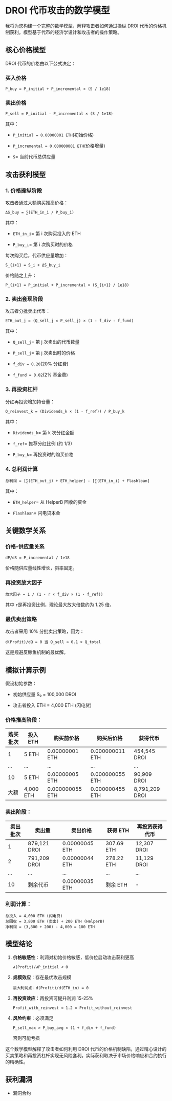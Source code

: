 

# DROI 代币攻击的数学模型

我将为您构建一个完整的数学模型，解释攻击者如何通过操纵 DROI 代币的价格机制获利。模型基于代币的经济学设计和攻击者的操作策略。

## 核心价格模型

DROI 代币的价格由以下公式决定：

### 买入价格

```
P_buy = P_initial + P_incremental × (S / 1e18)
```

### 卖出价格

```
P_sell = P_initial - P_incremental × (S / 1e18)
```

其中：

- `P_initial = 0.00000001 ETH`(初始价格)
    
- `P_incremental = 0.000000001 ETH`(价格增量)
    
- `S`= 当前代币总供应量
    

## 攻击获利模型

### 1. 价格操纵阶段

攻击者通过大额购买推高价格：

```
ΔS_buy = ∑(ETH_in_i / P_buy_i)
```

其中：

- `ETH_in_i`= 第 i 次购买投入的 ETH
    
- `P_buy_i`= 第 i 次购买时的价格
    

每次购买后，代币供应量增加：

```
S_{i+1} = S_i + ΔS_buy_i
```

价格随之上升：

```
P_{i+1} = P_initial + P_incremental × (S_{i+1} / 1e18)
```

### 2. 卖出套现阶段

攻击者分批卖出代币：

```
ETH_out_j = (Q_sell_j × P_sell_j) × (1 - f_div - f_fund)
```

其中：

- `Q_sell_j`= 第 j 次卖出的代币数量
    
- `P_sell_j`= 第 j 次卖出时的价格
    
- `f_div = 0.20`(20% 分红费)
    
- `f_fund = 0.02`(2% 基金费)
    

### 3. 再投资杠杆

分红再投资增加持仓量：

```
Q_reinvest_k = (Dividends_k × (1 - f_ref)) / P_buy_k
```

其中：

- `Dividends_k`= 第 k 次分红金额
    
- `f_ref`= 推荐分红比例 (约 1/3)
    
- `P_buy_k`= 再投资时的购买价格
    

### 4. 总利润计算

```
总利润 = [∑(ETH_out_j) + ETH_helper] - [∑(ETH_in_i) + Flashloan]
```

其中：

- `ETH_helper`= 从 HelperB 回收的资金
    
- `Flashloan`= 闪电贷本金
    

## 关键数学关系

### 价格-供应量关系

```
dP/dS = P_incremental / 1e18
```

价格随供应量线性增长，斜率固定。

### 再投资放大因子

```
放大因子 = 1 / (1 - r × f_div × (1 - f_ref))
```

其中 `r`是再投资比例，理论最大放大倍数约为 1.25 倍。

### 最优卖出策略

攻击者采用 10% 分批卖出策略，因为：

```
d(Profit)/dQ = 0 当 Q_sell ≈ 0.1 × Q_total
```

这是规避反鲸鱼机制的最优解。

## 模拟计算示例

假设初始参数：

- 初始供应量 S₀ = 100,000 DROI
    
- 攻击者投入 ETH = 4,000 ETH (闪电贷)
    

### 价格推高阶段：

|购买批次|投入 ETH|购买前价格|购买后价格|获得代币|
|---|---|---|---|---|
|1|5 ETH|0.00000001 ETH|0.000000011 ETH|454,545 DROI|
|...|...|...|...|...|
|10|5 ETH|0.00000005 ETH|0.000000055 ETH|90,909 DROI|
|大额|4,000 ETH|0.000000055 ETH|0.000000455 ETH|8,791,209 DROI|

### 卖出阶段：

|卖出批次|卖出量|卖出价格|获得 ETH|再投资获得代币|
|---|---|---|---|---|
|1|879,121 DROI|0.00000045 ETH|307.69 ETH|12,307 DROI|
|2|791,209 DROI|0.00000044 ETH|278.22 ETH|11,129 DROI|
|...|...|...|...|...|
|10|剩余代币|0.00000035 ETH|剩余 ETH|-|

### 利润计算：

```
总投入 = 4,000 ETH (闪电贷)
总回收 = 3,800 ETH (卖出) + 200 ETH (HelperB)
净利润 = (3,800 + 200) - 4,000 = 100 ETH
```

## 模型结论

1. ​**​价格敏感性​**​：利润对初始价格敏感，低价位启动攻击获利更高
    
    ```
    ∂(Profit)/∂P_initial < 0
    ```
    
2. ​**​规模效应​**​：存在最优攻击规模
    
    ```
    最大利润点：d(Profit)/d(ETH_in) = 0
    ```
    
3. ​**​再投资效应​**​：再投资可提升利润 15-25%
    
    ```
    Profit_with_reinvest ≈ 1.2 × Profit_without_reinvest
    ```
    
4. ​**​风险约束​**​：必须满足
    
    ```
    P_sell_max > P_buy_avg × (1 + f_div + f_fund)
    ```
    
    否则可能亏损
    

这个数学模型解释了攻击者如何利用 DROI 代币的价格机制缺陷，通过精心设计的买卖策略和再投资杠杆实现无风险套利。实际获利取决于市场价格响应和合约执行的精确性。
## 获利漏洞
- 漏洞合约

```
